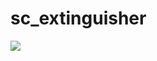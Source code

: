 # sc_extinguisher

![](https://github.com/ScubeScripts/sc_extinguisher/assets/104854776/234565ac-2050-41d1-a7da-ee8dfd148c75)
